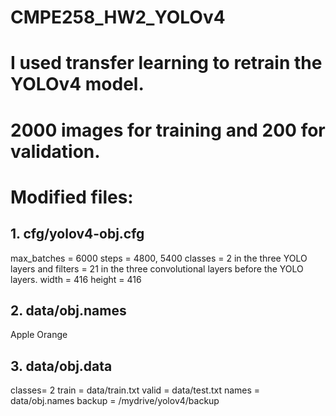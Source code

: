 # CMPE258_HW2_YOLOv4

# I used transfer learning to retrain the YOLOv4 model.
# 2000 images for training and 200 for validation.

# Modified files:
## 1. cfg/yolov4-obj.cfg
  max_batches = 6000
  steps = 4800, 5400 
  classes = 2 in the three YOLO layers and filters = 21 in the three convolutional layers before the YOLO layers.
  width = 416
  height = 416
## 2. data/obj.names
  Apple
  Orange
## 3. data/obj.data
  classes= 2
  train  = data/train.txt
  valid  = data/test.txt
  names = data/obj.names
  backup = /mydrive/yolov4/backup

